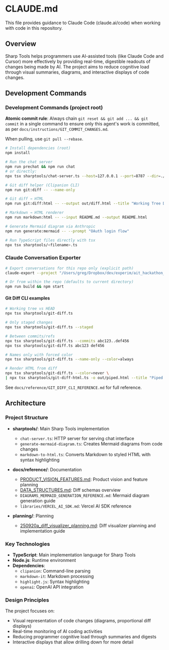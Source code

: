 # CLAUDE.md

This file provides guidance to Claude Code (claude.ai/code) when working with code in this repository.

## Overview

Sharp Tools helps programmers use AI-assisted tools (like Claude Code and Cursor) more effectively by providing real-time, digestible readouts of changes being made by AI. The project aims to reduce cognitive load through visual summaries, diagrams, and interactive displays of code changes.

## Development Commands

### Development Commands (project root)

**Atomic commit rule**: Always chain `git reset && git add ... && git commit` in a single command to ensure only this agent's work is committed, as per `docs/instructions/GIT_COMMIT_CHANGES.md`.

When pulling, use `git pull --rebase`.


```bash
# Install dependencies (root)
npm install

# Run the chat server
npm run prechat && npm run chat
# or directly:
npx tsx sharptools/chat-server.ts --host=127.0.0.1 --port=8787 --dir=./sharptools/chat

# Git diff helper (Clipanion CLI)
npm run git:diff -- --name-only

# Git diff → HTML
npm run git:diff:html -- --output out/diff.html --title "Working Tree Diff"

# Markdown → HTML renderer
npm run markdown:html -- --input README.md --output README.html

# Generate Mermaid diagram via Anthropic
npm run generate:mermaid -- --prompt "OAuth login flow"

# Run TypeScript files directly with tsx
npx tsx sharptools/<filename>.ts
```

### Claude Conversation Exporter

```bash
# Export conversations for this repo only (explicit path)
claude-export --project "/Users/greg/Dropbox/dev/experim/ait_hackathon_sharptools" --output ./claude-exports

# Or from within the repo (defaults to current directory)
npm run build && npm start
```

#### Git Diff CLI examples

```bash
# Working tree vs HEAD
npx tsx sharptools/git-diff.ts

# Only staged changes
npx tsx sharptools/git-diff.ts --staged

# Between commits/refs
npx tsx sharptools/git-diff.ts --commits abc123..def456
npx tsx sharptools/git-diff.ts abc123 def456

# Names only with forced color
npx tsx sharptools/git-diff.ts --name-only --color=always

# Render HTML from diff
npx tsx sharptools/git-diff.ts --color=never \
| npx tsx sharptools/git-diff-html.ts -o out/piped.html --title "Piped Git Diff"
```

See `docs/reference/GIT_DIFF_CLI_REFERENCE.md` for full reference.

## Architecture

### Project Structure

- **sharptools/**: Main Sharp Tools implementation
  - `chat-server.ts`: HTTP server for serving chat interface
  - `generate-mermaid-diagram.ts`: Creates Mermaid diagrams from code changes
  - `markdown-to-html.ts`: Converts Markdown to styled HTML with syntax highlighting


- **docs/reference/**: Documentation
  - [PRODUCT_VISION_FEATURES.md](docs/reference/PRODUCT_VISION_FEATURES.md): Product vision and feature planning
  - [DATA_STRUCTURES.md](docs/reference/DATA_STRUCTURES.md): Diff schemas overview
  - `DIAGRAMS_MERMAID_GENERATION_REFERENCE.md`: Mermaid diagram generation guide
  - `libraries/VERCEL_AI_SDK.md`: Vercel AI SDK reference

- **planning/**: Planning
  - [250920a_diff_visualizer_planning.md](planning/250920a_diff_visualizer_planning.md): Diff visualizer planning and implementation guide

### Key Technologies

- **TypeScript**: Main implementation language for Sharp Tools
- **Node.js**: Runtime environment
- **Dependencies**:
  - `clipanion`: Command-line parsing
  - `markdown-it`: Markdown processing
  - `highlight.js`: Syntax highlighting
  - `openai`: OpenAI API integration

### Design Principles

The project focuses on:
- Visual representation of code changes (diagrams, proportional diff displays)
- Real-time monitoring of AI coding activities
- Reducing programmer cognitive load through summaries and digests
- Interactive displays that allow drilling down for more detail